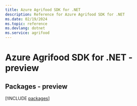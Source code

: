 ```yaml
---
title: Azure Agrifood SDK for .NET
description: Reference for Azure Agrifood SDK for .NET
ms.date: 02/19/2024
ms.topic: reference
ms.devlang: dotnet
ms.service: agrifood
---
```

# Azure Agrifood SDK for .NET - preview
## Packages - preview
[!INCLUDE [packages](agrifood-index.md)]